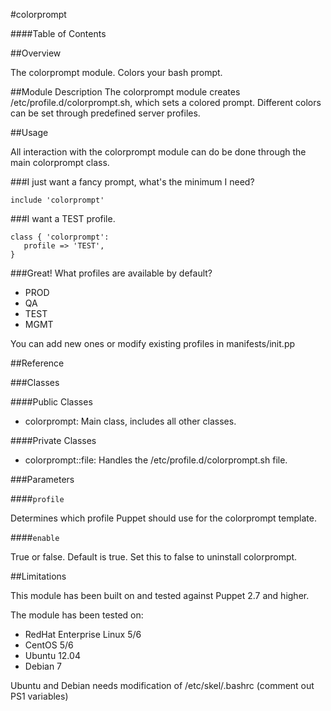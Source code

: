 #colorprompt

####Table of Contents

##Overview

The colorprompt module. Colors your bash prompt.

##Module Description
The colorprompt module creates /etc/profile.d/colorprompt.sh, which sets a colored prompt. Different colors can be set through predefined server profiles.

##Usage

All interaction with the colorprompt module can do be done through the main colorprompt class.

###I just want a fancy prompt, what's the minimum I need?

```puppet
include 'colorprompt'
```

###I want a TEST profile.

```puppet
class { 'colorprompt':
   profile => 'TEST',
}
```

###Great! What profiles are available by default?

* PROD
* QA
* TEST
* MGMT

You can add new ones or modify existing profiles in manifests/init.pp

##Reference

###Classes

####Public Classes

* colorprompt: Main class, includes all other classes.

####Private Classes

* colorprompt::file: Handles the /etc/profile.d/colorprompt.sh file.

###Parameters

####`profile`

Determines which profile Puppet should use for the colorprompt template. 

####`enable`

True or false. Default is true.  Set this to false to uninstall colorprompt.

##Limitations

This module has been built on and tested against Puppet 2.7 and higher.

The module has been tested on:
* RedHat Enterprise Linux 5/6
* CentOS 5/6
* Ubuntu 12.04
* Debian 7

Ubuntu and Debian needs modification of /etc/skel/.bashrc (comment out PS1 variables)
